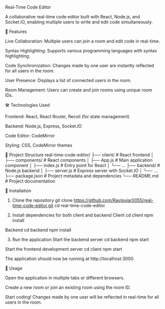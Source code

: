 Real-Time Code Editor

A collaborative real-time code editor built with React, Node.js, and Socket.IO, enabling multiple users to write and edit code simultaneously.

🚀 Features

Live Collaboration: Multiple users can join a room and edit code in real-time.

Syntax Highlighting: Supports various programming languages with syntax highlighting.

Code Synchronization: Changes made by one user are instantly reflected for all users in the room.

User Presence: Displays a list of connected users in the room.

Room Management: Users can create and join rooms using unique room IDs.

🛠️ Technologies Used

Frontend: React, React Router, Recoil (for state management)

Backend: Node.js, Express, Socket.IO

Code Editor: CodeMirror

Styling: CSS, CodeMirror themes

📁 Project Structure
real-time-code-editor/
├── client/                  # React frontend
│   ├── components/          # React components
│   ├── App.js               # Main application component
│   ├── index.js             # Entry point for React
│   └── ...
├── backend/                 # Node.js backend
│   ├── server.js            # Express server with Socket.IO
│   └── ...
├── package.json             # Project metadata and dependencies
└── README.md                # Project documentation

🔧 Installation
1. Clone the repository
git clone https://github.com/Ravipujar0055/real-time-code-editor.git
cd real-time-code-editor

2. Install dependencies for both client and backend
Client
cd client
npm install

Backend
cd backend
npm install

3. Run the application
Start the backend server
cd backend
npm start

Start the frontend development server
cd client
npm start


The application should now be running at http://localhost:3000.

🧪 Usage

Open the application in multiple tabs or different browsers.

Create a new room or join an existing room using the room ID.

Start coding! Changes made by one user will be reflected in real-time for all users in the room.
